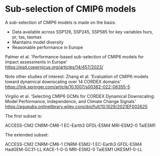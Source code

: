 # Sub-selection of CMIP6 models

A sub-selection of CMIP6 models is made on the basis:

- Data available across SSP126, SSP245, SSP585 for key variables hurs, pr, tas, tasmax
- Maintains model diversity
- Reasonable performance in Europe

Palmer et al. 'Performance-based sub-selection of CMIP6 models for impact assessments in Europe' https://esd.copernicus.org/articles/14/457/2023/

Note other studies of interest:
Zhang et al. 'Evaluation of CMIP6 models toward dynamical downscaling over 14 CORDEX domains'
https://link.springer.com/article/10.1007/s00382-022-06355-5

Virgilio et al. 'Selecting CMIP6 GCMs for CORDEX Dynamical Downscaling: Model Performance, Independence, and Climate Change Signals'
https://agupubs.onlinelibrary.wiley.com/doi/full/10.1029/2021EF002625

The first subset is:

ACCESS-CM2
CNRM-CM6-1
EC-Earth3
GFDL-ESM4
MRI-ESM2-0
TaiESM1

The extended subset:

ACCESS-CM2
CNRM-CM6-1
CNRM-ESM2-1
EC-Earth3 
GFDL-ESM4 
HadGEM-GC31-LL
KACE-1-0-G
MRI-ESM2-0 
TaiESM1 
UKESM1-0-LL
